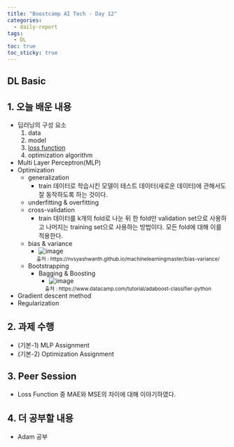 ```yaml
---
title: "Boostcamp AI Tech - Day 12"
categories:
  - daily-report
tags:
  - DL
toc: true
toc_sticky: true
---
```


## DL Basic

## 1. 오늘 배운 내용
- 딥러닝의 구성 요소
	1. data
	2. model
	3. [loss function](../_posts/2022-10-04-loss-function.md)
	4. optimization algorithm
- Multi Layer Perceptron(MLP)
- Optimization
	- generalization
		- train 데이터로 학습시킨 모델이 테스트 데이터(새로운 데이터)에 관해서도 잘 동작하도록 하는 것이다.
	 - underfitting & overfitting
	 - cross-validation
		 - train 데이터를 k개의 fold로 나눈 뒤 한 fold만 validation set으로 사용하고 나머지는 training set으로 사용하는 방법이다. 모든 fold에 대해 이를 적용한다.
	 - bias & variance
		 -  ![image](https://nvsyashwanth.github.io/machinelearningmaster/assets/images/bias_variance.jpg)
		<center><small>출처 : https://nvsyashwanth.github.io/machinelearningmaster/bias-variance/</small></center>
	 - Bootstrapping
		 - Bagging & Boosting
			 - ![image](https://res.cloudinary.com/dyd911kmh/image/upload/f_auto,q_auto:best/v1542651255/image_2_pu8tu6.png)
		 <center><small>출처 : https://www.datacamp.com/tutorial/adaboost-classifier-python</small></center>
- Gradient descent method
- Regularization

## 2. 과제 수행
- (기본-1) MLP Assignment
- (기본-2) Optimization Assignment


## 3. Peer Session
- Loss Function 중 MAE와 MSE의 차이에 대해 이야기하였다.


## 4. 더 공부할 내용
- Adam 공부

